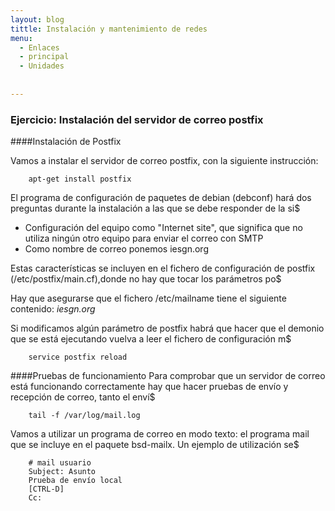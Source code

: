 ```yaml
---
layout: blog
tittle: Instalación y mantenimiento de redes
menu:
  - Enlaces
  - principal
  - Unidades
  
  
---
```

### Ejercicio: Instalación del servidor de correo postfix

####Instalación de Postfix

Vamos a instalar el servidor de correo postfix, con la siguiente instrucción:

        apt-get install postfix


El programa de configuración de paquetes de debian (debconf) hará dos preguntas durante la instalación a las que se debe responder de la si$

* Configuración del equipo como "Internet site", que significa que no utiliza ningún otro equipo para enviar el correo con SMTP
* Como nombre de correo ponemos iesgn.org

Estas características se incluyen en el fichero de configuración de postfix (/etc/postfix/main.cf),donde no hay que tocar los parámetros po$

Hay que asegurarse que el fichero /etc/mailname tiene el siguiente contenido: *iesgn.org*


Si modificamos algún parámetro de postfix habrá que hacer que el demonio que se está ejecutando vuelva a leer el fichero de configuración m$

        service postfix reload

####Pruebas de funcionamiento
Para comprobar que un servidor de correo está funcionando correctamente hay que hacer pruebas de envío y recepción de correo, tanto el enví$

        tail -f /var/log/mail.log


Vamos a utilizar un programa de correo en modo texto: el programa mail que se incluye en el paquete bsd-mailx. Un ejemplo de utilización se$

        # mail usuario
        Subject: Asunto
        Prueba de envío local
        [CTRL-D]
        Cc:

